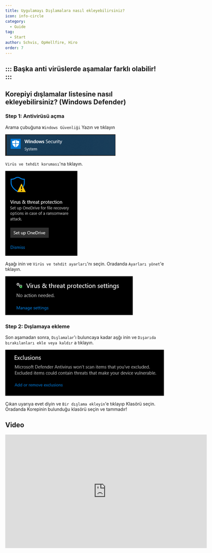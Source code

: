 ```yaml
---
title: Uygulamayı Dışlamalara nasıl ekleyebilirsiniz?
icon: info-circle
category:
  - Guide
tag:
  - Start
author: Schvis, OpHellfire, Hiro
order: 7
---
```


::: Başka anti virüslerde aşamalar farklı olabilir!
:::
---
## Korepiyi dışlamalar listesine nasıl ekleyebilirsiniz? (Windows Defender)

### Step 1: Antivirüsü açma

Arama çubuğuna `Windows Güvenliği` Yazın ve tıklayın

![](/assets/images/docs/202312/security.png)

`Virüs ve tehdit koruması`'na tıklayın.

![](/assets/images/docs/202312/virus1.png)

Aşağı inin ve `Virüs ve tehdit ayarları`'nı seçin. Oradanda  `Ayarları yönet`'e tıklayın.

![](/assets/images/docs/202312/virus3.png)

### Step 2: Dışlamaya ekleme

Son aşamadan sonra, `Dışlamalar`'ı buluncaya kadar aşğı inin ve `Dışarıda bırakılanları ekle veya kaldır` a tıklayın.

![](/assets/images/docs/202312/virus4.png)

Çıkan uyarıya evet diyin ve `Bir dışlama ekleyin`'e tıklayıp Klasörü seçin. Oradanda Korepinin bulunduğu klasörü seçin ve tammadır! 

## Video

<div class="iframe-container"><iframe width="640" height="360" src="https://www.youtube.com/embed/BonLkFNnO9w" title="How to Exclude a File or Folder from Windows Defender Scan In Windows 10 [Tutorial]" frameborder="0" allow="accelerometer; autoplay; clipboard-write; encrypted-media; gyroscope; picture-in-picture; web-share" allowfullscreen></iframe></div>
